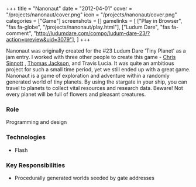 +++
title = "Nanonaut"
date = "2012-04-01"
cover = "/projects/nanonaut/cover.png"
icon = "/projects/nanonaut/cover.png"
categories = ["Game"]
screenshots = []
gamelinks = [
    ["Play in Browser", "fas fa-globe", "/projects/nanonaut/play.html"],
    ["Ludum Dare", "fas fa-comment", "http://ludumdare.com/compo/ludum-dare-23/?action=preview&uid=3079"],
]
+++

Nanonaut was originally created for the #23 Ludum Dare 'Tiny Planet' as a jam entry. I worked with three other people to create this game - [Chris Sinnott](http://www.sinnottsoundworks.com/) , [Thomas Jackson](http://www.shykoo.50webs.com/Welcome.html), and Travis Lucia. It was quite an ambitious project for such a small time period, yet we still ended up with a great game. Nanonaut is a game of exploration and adventure within a randomly generated world of tiny planets. By using the stargate in your ship, you can travel to planets to collect vital resources and research data. Beware! Not every planet will be full of flowers and pleasant creatures.

### Role
Programming and design

### Technologies
* Flash

### Key Responsibilities
* Procedurally generated worlds seeded by gate addresses